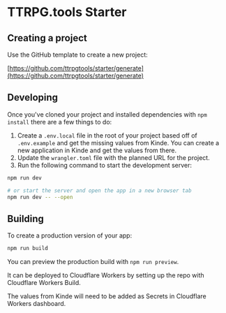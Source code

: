# TTRPG.tools Starter



## Creating a project

Use the GitHub template to create a new project:

[https://github.com/ttrpgtools/starter/generate](https://github.com/ttrpgtools/starter/generate)

## Developing

Once you've cloned your project and installed dependencies with `npm install` there are a few things to do:

1. Create a `.env.local` file in the root of your project based off of `.env.example` and get the missing values from Kinde. You can create a new application in Kinde and get the values from there.
2. Update the `wrangler.toml` file with the planned URL for the project.
3. Run the following command to start the development server:

```bash
npm run dev

# or start the server and open the app in a new browser tab
npm run dev -- --open
```

## Building

To create a production version of your app:

```bash
npm run build
```

You can preview the production build with `npm run preview`.

It can be deployed to Cloudflare Workers by setting up the repo with Cloudflare Workers Build.

The values from Kinde will need to be added as Secrets in Cloudflare Workers dashboard.
